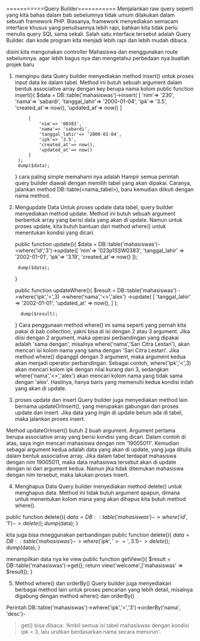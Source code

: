 ===========Query Builder===========
Menjalankan raw query seperti yang kita bahas dalam bab sebelumnya tidak umum dilakukan
dalam sebuah framework PHP. Biasanya, framework menyediakan semacam interface khusus
yang penulisannya lebih rapi, bahkan kita tidak perlu menulis query SQL sama sekali. Salah
satu interface tersebut adalah Query Builder. dan kode program kita menjadi lebih rapi dan lebih mudah dibaca. 


disini kita mengunakan controller 
Mahasiswa dan menggunakan route sebelumnya.
agar lebih bagus nya dan mengetahui perbedaan nya buatlah projek baru


1. menginpu data
Query builder menyediakan method insert() untuk proses input data ke dalam tabel. Method
ini butuh sebuah argument dalam bentuk associative array dengan key berupa nama kolom
public function insert(){
        $data = DB::table('mahasiswas')->insert(
            [
                'nim'=> '230',
                'nama'=> 'sabardi',
                'tanggal_lahir'=> '2000-01-04',
                'ipk'=> '3.5',
                'created_at'=> now(),
                'updated_at'=> now()
            ]
            
            [
                'nim'=> '00383',
                'nama'=> 'sabardi',
                'tanggal_lahir'=> '2000-01-04',
                'ipk'=> '3.5',
                'created_at'=> now(),
                'updated_at'=> now()
            ]
        );
        dump($data);
    }
cara paling simple memahami nya adalah 
Hampir semua perintah query builder diawali dengan memilih tabel yang akan dipakai.
Caranya, jalankan method DB::table(<nama_tabel>), baru kemudian diikuti dengan nama
method.

2. Mengupdate Data
Untuk proses update data tabel, query builder menyediakan method update. Method ini butuh
sebuah argument berbentuk array yang berisi data yang akan di update. Namun untuk proses
update, kita butuh bantuan dari method where() untuk menentukan kondisi yang dicari. 

    public function update(){
        $data = DB::table('mahasiswas')->where('id','3')->update([
            'nim'=> '023p1SSW0383',
            'tanggal_lahir' => '2002-01-01',
            'ipk'=> '3.19',
            'created_at'=> now()
        ]);

        dump($data);
    }

    public function updateWhere(){
        $result = DB::table('mahasiswas')
        ->where('ipk','<',3)
        ->where('nama','<>','alex')
        ->update(
         [
         'tanggal_lahir' => '2002-01-01',
         'updated_at' => now(),
         ]
         );

         dump($result);
    }
Cara penggunaan method where() ini sama seperti yang pernah kita pakai di bab collection,
yakni bisa di isi dengan 2 atau 3 argument. Jika diisi dengan 2 argument, maka operasi
perbandingan yang dipakai adalah 'sama dengan', misalnya where('nama','Sari Citra
Lestari'), akan mencari isi kolom nama yang sama dengan 'Sari Citra Lestari'.
Jika method where() dipanggil dengan 3 argument, maka argument kedua akan menjadi
operator perbandingan. Sebagai contoh, where('ipk','<',3) akan mencari kolom ipk dengan
nilai kurang dari 3, sedangkan where('nama','<>','alex') akan mencari kolom nama yang
tidak sama dengan 'alex'.
Hasilnya, hanya baris yang memenuhi kedua kondisi inilah yang akan di update. 


3. proses update dan insert
Query builder juga menyediakan method lain bernama updateOrInsert(), yang merupakan
gabungan dari proses update dan insert. Jika data yang ingin di update belum ada di tabel,
maka jalankan proses insert.

Method updateOrInsert() butuh 2 buah argument. Argument pertama berupa associative
array yang berisi kondisi yang dicari. Dalam contoh di atas, saya ingin mencari mahasiswa
dengan nim '19005011'. Kemudian sebagai argument kedua adalah data yang akan di update,
yang juga ditulis dalam bentuk associative array.
Jika dalam tabel terdapat mahasiswa dengan nim 19005011, maka data mahasiswa tersebut
akan di update dengan isi dari argument kedua. Namun jika tidak ditemukan mahasiswa
dengan nim tersebut, maka lakukan proses insert.

4. Menghapus Data
Query builder menyediakan method delete() untuk menghapus data. Method ini tidak butuh
argument apapun, dimana untuk menentukan kolom mana yang akan dihapus kita butuh
method where().

 public function delete(){
        $data = DB::table('mahasiswas')->where('id','1')->delete();
        dump($data);
    }

kita juga bisa mneggunakan perbandingan
 public function delete(){
        $data = DB::table('mahasiswas')
        ->where('ipk','>=',3.1)->delete();
        dump($data);
    }

menampilkan data nya ke view
    public function getView(){
        $result = DB::table('mahasiswas')->get();
        return view('welcome',['mahasiswas' => $result]);
    }

5. Method where() dan orderBy()
Query builder juga menyediakan berbagai method lain untuk proses pencarian yang lebih
detail, misalnya digabung dengan method where() dan orderBy()


Perintah DB::table('mahasiswas')->where('ipk','<','3')->orderBy('nama', 'desc')-
>get() bisa dibaca: 'Ambil semua isi tabel mahasiswas dengan kondisi ipk < 3, lalu urutkan
berdasarkan nama secara menurun'. 

